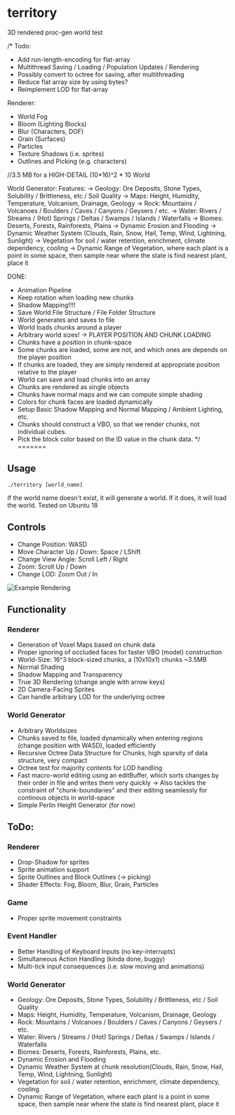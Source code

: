 # territory
3D rendered proc-gen world test

/*
Todo:
- Add run-length-encoding for flat-array
- Multithread Saving / Loading / Population Updates / Rendering
- Possibly convert to octree for saving, after multithreading
- Reduce flat array size by using bytes?
- Reimplement LOD for flat-array

Renderer:
- World Fog
- Bloom (Lighting Blocks)
- Blur (Characters, DOF)
- Grain (Surfaces)
- Particles
- Texture Shadows (i.e. sprites)
- Outlines and Picking (e.g. characters)

//3.5 MB for a HIGH-DETAIL (10*16)^2 * 10 World

World Generator:
Features:
	-> Geology: Ore Deposits, Stone Types, Solubility / Brittleness, etc / Soil Quality
	-> Maps: Height, Humidity, Temperature, Volcanism, Drainage, Geology
	-> Rock: Mountains / Volcanoes / Boulders / Caves / Canyons / Geysers / etc.
	-> Water: Rivers / Streams / (Hot) Springs / Deltas / Swamps / Islands / Waterfalls
	-> Biomes: Deserts, Forests, Rainforests, Plains
	-> Dynamic Erosion and Flooding
	-> Dynamic Weather System (Clouds, Rain, Snow, Hail, Temp, Wind, Lightning, Sunlight)
	-> Vegetation for soil / water retention, enrichment, climate dependency, cooling
	-> Dynamic Range of Vegetation, where each plant is a point in some space, then sample near where the state is find nearest plant, place it

DONE:
- Animation Pipeline
- Keep rotation when loading new chunks
- Shadow Mapping!!!!
- Save World File Structure / File Folder Structure
- World generates and saves to file
- World loads chunks around a player
- Arbitrary world sizes!
-> PLAYER POSITION AND CHUNK LOADING
- Chunks have a position in chunk-space
- Some chunks are loaded, some are not, and which ones are depends on the player position
- If chunks are loaded, they are simply rendered at appropriate position relative to the player
- World can save and load chunks into an array
- Chunks are rendered as single objects
- Chunks have normal maps and we can compute simple shading
- Colors for chunk faces are loaded dynamically
- Setup Basic Shadow Mapping and Normal Mapping / Ambient Lighting, etc.
- Chunks should construct a VBO, so that we render chunks, not individual cubes.
- Pick the block color based on the ID value in the chunk data.
*/
=======
## Usage
    ./territory [world_name]
If the world name doesn't exist, it will generate a world. If it does, it will load the world. Tested on Ubuntu 18

## Controls
- Change Position: WASD
- Move Character Up / Down: Space / LShift
- Change View Angle: Scroll Left / Right
- Zoom: Scroll Up / Down
- Change LOD: Zoom Out / In

![Example Rendering](https://github.com/weigert/territory/blob/master/territory.png)

## Functionality
### Renderer
- Generation of Voxel Maps based on chunk data
- Proper ignoring of occluded faces for faster VBO (model) construction
- World-Size: 16^3 block-sized chunks, a (10x10x1) chunks ~3.5MB
- Normal Shading
- Shadow Mapping and Transparency
- True 3D Rendering (change angle with arrow keys)
- 2D Camera-Facing Sprites
- Can handle arbitrary LOD for the underlying octree

### World Generator
- Arbitrary Worldsizes
- Chunks saved to file, loaded dynamically when entering regions (change position with WASD), loaded efficiently
- Recursive Octree Data Structure for Chunks, high sparsity of data structure, very compact
- Octree test for majority contents for LOD handling
- Fast macro-world editing using an editBuffer, which sorts changes by their order in file and writes them very quickly
  -> Also tackles the constraint of "chunk-boundaries" and their editing seamlessly for continous objects in world-space
- Simple Perlin Height Generator (for now)

## ToDo:
### Renderer
- Drop-Shadow for sprites
- Sprite animation support
- Sprite Outlines and Block Outlines (-> picking)
- Shader Effects: Fog, Bloom, Blur, Grain, Particles

### Game
- Proper sprite movement constraints

### Event Handler
- Better Handling of Keyboard Inputs (no key-interrupts)
- Simultaneous Action Handling (kinda done, buggy)
- Multi-tick input consequences (i.e. slow moving and animations)

### World Generator
- Geology: Ore Deposits, Stone Types, Solubility / Brittleness, etc / Soil Quality
- Maps: Height, Humidity, Temperature, Volcanism, Drainage, Geology
- Rock: Mountains / Volcanoes / Boulders / Caves / Canyons / Geysers / etc.
- Water: Rivers / Streams / (Hot) Springs / Deltas / Swamps / Islands / Waterfalls
- Biomes: Deserts, Forests, Rainforests, Plains, etc.
- Dynamic Erosion and Flooding
- Dynamic Weather System at chunk resolution(Clouds, Rain, Snow, Hail, Temp, Wind, Lightning, Sunlight)
- Vegetation for soil / water retention, enrichment, climate dependency, cooling
- Dynamic Range of Vegetation, where each plant is a point in some space, then sample near where the state is find nearest plant, place it

